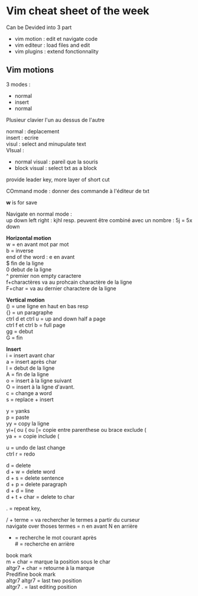 # Vim cheat sheet of the week  



  
Can be Devided into 3 part   
- vim motion : edit et navigate code
- vim editeur : load files and edit  
- vim plugins : extend fonctionnality  
  
## Vim motions  
  
3 modes :  
- normal  
- insert  
- normal  
  
Plusieur clavier l'un au dessus de l'autre  
  
normal : deplacement  
insert : ecrire  
visul : select and minupulate text   
 VIsual  :   
 - normal visual :  pareil que la souris  
 - block visual : select txt as a block  
  
provide leader key, more layer of short cut   
  
COmmand mode : donner des commande à l'éditeur de txt  
  
**w** is for save  
  
Navigate en normal mode :   
up down left right : kjhl resp. peuvent être combiné avec un nombre : 5j = 5x down  
  
**Horizontal motion**  
w = en avant mot par mot  
b = inverse  
end of the word : e en avant   
$ fin de la ligne   
0 debut de la ligne   
^ premier non empty caractere  
f+charactères va au prohcain charactère de la ligne   
F+char = va au dernier charactere de la ligne  
  
**Vertical motion**  
() = une ligne en haut en bas resp  
{} = un paragraphe  
ctrl d et ctrl u = up and down half a page  
ctrl f et ctrl b = full page  
gg = debut   
G = fin  
  
**Insert**  
i = insert avant char  
a = insert après char  
I = debut de la ligne  
A = fin de la ligne  
o = insert à la ligne suivant   
O = insert à la ligne d'avant.  
c = change a word  
s = replace + insert  
  
y = yanks  
p = paste  
yy = copy la ligne  
yi+( ou { ou [= copie entre parenthese ou brace exclude (  
ya + = copie include (  
  
u = undo de last change  
ctrl r = redo  
  
d = delete  
d + w = delete word  
d + s = delete sentence  
d + p = delete paragraph  
d + d = line  
d + t + char = delete to char  
  
. = repeat key,   
  
/ + terme = va rechercher le termes a partir du curseur  
navigate over thoses termes = n en avant N en arrière  
* = recherche le mot courant après  
\#  = recherche en arrière  
  
book mark  
m + char = marque la position sous le char  
altgr7 + char = retourne à la marque  
Predifine book mark  
altgr7 altgr7  = last two position   
altgr7 . = last editing position  
        